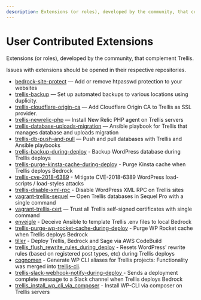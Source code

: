 ```yaml
---
description: Extensions (or roles), developed by the community, that complement Trellis.
---
```


# User Contributed Extensions

Extensions (or roles), developed by the community, that complement Trellis.

Issues with extensions should be opened in their respective repositories.

- [bedrock-site-protect](https://github.com/louim/bedrock-site-protect) — Add or remove htpasswd protection to your websites
- [trellis-backup](https://galaxy.ansible.com/guilro/trellis-backup/) — Set up automated backups to various locations using duplicity.
- [trellis-cloudflare-origin-ca](https://typist.tech/portfolio-item/trellis-cloudflare-origin-ca/) — Add Cloudflare Origin CA to Trellis as SSL provider.
- [trellis-newrelic-php](https://typist.tech/portfolio-item/trellis-newrelic-php/) — Install New Relic PHP agent on Trellis servers
- [trellis-database-uploads-migration](https://github.com/valentinocossar/trellis-database-uploads-migration) — Ansible playbook for Trellis that manages database and uploads migration
- [trellis-db-push-and-pull](https://github.com/hamedb89/trellis-db-push-and-pull) — Push and pull databases with Trellis and Ansible playbooks
- [trellis-backup-during-deploy](https://github.com/ItinerisLtd/trellis-backup-during-deploy) - Backup WordPress database during Trellis deploys
- [trellis-purge-kinsta-cache-during-deploy](https://github.com/ItinerisLtd/trellis-purge-kinsta-cache-during-deploy) - Purge Kinsta cache when Trellis deploys Bedrock
- [trellis-cve-2018-6389](https://github.com/ItinerisLtd/trellis-cve-2018-6389) - Mitigate CVE-2018-6389 WordPress load-scripts / load-styles attacks
- [trellis-disable-xml-rpc](https://github.com/ItinerisLtd/trellis-disable-xml-rpc) -  Disable WordPress XML RPC on Trellis sites
- [vagrant-trellis-sequel](https://typist.tech/portfolio-item/vagrant-trellis-sequel/) — Open Trellis databases in Sequel Pro with a single command
- [vagrant-trellis-cert](https://typist.tech/portfolio-item/vagrant-trellis-cert/) — Trust all Trellis self-signed certificates with single command
- [enveigle](https://github.com/ItinerisLtd/enveigle) - Deceive Ansible to template Trellis .env files to local Bedrock
- [trellis-purge-wp-rocket-cache-during-deploy](https://github.com/ItinerisLtd/trellis-purge-wp-rocket-cache-during-deploy) - Purge WP Rocket cache when Trellis deploys Bedrock
- [tiller](https://github.com/ItinerisLtd/tiller) - Deploy Trellis, Bedrock and Sage via AWS CodeBuild
- [trellis_flush_rewrite_rules_during_deploy](https://github.com/ItinerisLtd/trellis_flush_rewrite_rules_during_deploy) - Resets WordPress' rewrite rules (based on registered post types, etc) during Trellis deploys
- [cognomen](https://github.com/ItinerisLtd/cognomen) - Generate WP CLI aliases for Trellis projects: Functionality was merged into [trellis-cli](https://github.com/roots/trellis-cli).
- [trellis-slack-webhook-notify-during-deploy
](https://github.com/ItinerisLtd/trellis-slack-webhook-notify-during-deploy) - Sends a deployment complete message to a Slack channel when Trellis deploys Bedrock
- [trellis_install_wp_cli_via_composer](https://github.com/ItinerisLtd/trellis_install_wp_cli_via_composer) - Install WP-CLI via composer on Trellis servers
